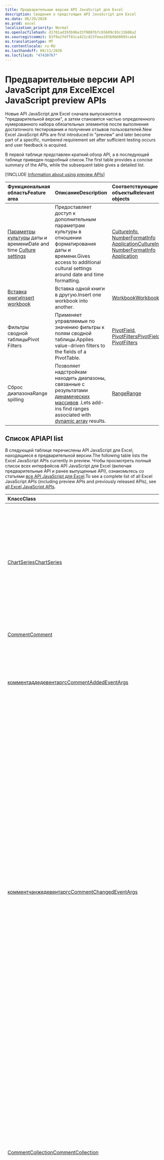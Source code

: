 ```yaml
---
title: Предварительные версии API JavaScript для Excel
description: Сведения о предстоящих API JavaScript для Excel
ms.date: 06/29/2020
ms.prod: excel
localization_priority: Normal
ms.openlocfilehash: d1701ad393b96e33f0007bfcb5609c93c13608a2
ms.sourcegitcommit: 83f9a2fdff81ca421cd23feea103b9b60895cab4
ms.translationtype: MT
ms.contentlocale: ru-RU
ms.lasthandoff: 09/11/2020
ms.locfileid: "47430767"
---
```

# <a name="excel-javascript-preview-apis"></a><span data-ttu-id="90b4c-103">Предварительные версии API JavaScript для Excel</span><span class="sxs-lookup"><span data-stu-id="90b4c-103">Excel JavaScript preview APIs</span></span>

<span data-ttu-id="90b4c-104">Новые API JavaScript для Excel сначала выпускаются в "предварительной версии", а затем становятся частью определенного нумерованного набора обязательных элементов после выполнения достаточного тестирования и получения отзывов пользователей.</span><span class="sxs-lookup"><span data-stu-id="90b4c-104">New Excel JavaScript APIs are first introduced in "preview" and later become part of a specific, numbered requirement set after sufficient testing occurs and user feedback is acquired.</span></span>

<span data-ttu-id="90b4c-105">В первой таблице представлен краткий обзор API, а в последующей таблице приведен подробный список.</span><span class="sxs-lookup"><span data-stu-id="90b4c-105">The first table provides a concise summary of the APIs, while the subsequent table gives a detailed list.</span></span>

[!INCLUDE [Information about using preview APIs](../../includes/using-preview-apis-host.md)]

| <span data-ttu-id="90b4c-106">Функциональная область</span><span class="sxs-lookup"><span data-stu-id="90b4c-106">Feature area</span></span> | <span data-ttu-id="90b4c-107">Описание</span><span class="sxs-lookup"><span data-stu-id="90b4c-107">Description</span></span> | <span data-ttu-id="90b4c-108">Соответствующие объекты</span><span class="sxs-lookup"><span data-stu-id="90b4c-108">Relevant objects</span></span> |
|:--- |:--- |:--- |
| <span data-ttu-id="90b4c-109">[Параметры культуры](../../excel/excel-add-ins-workbooks.md#access-application-culture-settings) даты и времени</span><span class="sxs-lookup"><span data-stu-id="90b4c-109">Date and time [Culture settings](../../excel/excel-add-ins-workbooks.md#access-application-culture-settings)</span></span> | <span data-ttu-id="90b4c-110">Предоставляет доступ к дополнительным параметрам культуры в отношении форматирования даты и времени.</span><span class="sxs-lookup"><span data-stu-id="90b4c-110">Gives access to additional cultural settings around date and time formatting.</span></span> | <span data-ttu-id="90b4c-111">[CultureInfo](/javascript/api/excel/excel.cultureinfo), [NumberFormatInfo](/javascript/api/excel/excel.numberformatinfo) [Application](/javascript/api/excel/excel.application)</span><span class="sxs-lookup"><span data-stu-id="90b4c-111">[CultureInfo](/javascript/api/excel/excel.cultureinfo), [NumberFormatInfo](/javascript/api/excel/excel.numberformatinfo) [Application](/javascript/api/excel/excel.application)</span></span> |
| [<span data-ttu-id="90b4c-112">Вставка книги</span><span class="sxs-lookup"><span data-stu-id="90b4c-112">Insert workbook</span></span>](../../excel/excel-add-ins-workbooks.md#insert-a-copy-of-an-existing-workbook-into-the-current-one-preview) | <span data-ttu-id="90b4c-113">Вставка одной книги в другую.</span><span class="sxs-lookup"><span data-stu-id="90b4c-113">Insert one workbook into another.</span></span>  | [<span data-ttu-id="90b4c-114">Workbook</span><span class="sxs-lookup"><span data-stu-id="90b4c-114">Workbook</span></span>](/javascript/api/excel/excel.worksheetcollection) |
| <span data-ttu-id="90b4c-115">Фильтры сводной таблицы</span><span class="sxs-lookup"><span data-stu-id="90b4c-115">Pivot Filters</span></span> | <span data-ttu-id="90b4c-116">Применяет управляемые по значению фильтры к полям сводной таблицы.</span><span class="sxs-lookup"><span data-stu-id="90b4c-116">Applies value-driven filters to the fields of a PivotTable.</span></span> | <span data-ttu-id="90b4c-117">[PivotField](/javascript/api/excel/excel.pivotfield#applyfilter-filter-), [PivotFilters](/javascript/api/excel/excel.pivotFilters)</span><span class="sxs-lookup"><span data-stu-id="90b4c-117">[PivotField](/javascript/api/excel/excel.pivotfield#applyfilter-filter-), [PivotFilters](/javascript/api/excel/excel.pivotFilters)</span></span> |
|<span data-ttu-id="90b4c-118">Сброс диапазона</span><span class="sxs-lookup"><span data-stu-id="90b4c-118">Range spilling</span></span> | <span data-ttu-id="90b4c-119">Позволяет надстройкам находить диапазоны, связанные с результатами [динамических массивов](https://support.microsoft.com/office/205c6b06-03ba-4151-89a1-87a7eb36e531) .</span><span class="sxs-lookup"><span data-stu-id="90b4c-119">Lets add-ins find ranges associated with [dynamic array](https://support.microsoft.com/office/205c6b06-03ba-4151-89a1-87a7eb36e531) results.</span></span> | [<span data-ttu-id="90b4c-120">Range</span><span class="sxs-lookup"><span data-stu-id="90b4c-120">Range</span></span>](/javascript/api/excel/excel.range) |

## <a name="api-list"></a><span data-ttu-id="90b4c-121">Список API</span><span class="sxs-lookup"><span data-stu-id="90b4c-121">API list</span></span>

<span data-ttu-id="90b4c-122">В следующей таблице перечислены API JavaScript для Excel, находящиеся в предварительной версии.</span><span class="sxs-lookup"><span data-stu-id="90b4c-122">The following table lists the Excel JavaScript APIs currently in preview.</span></span> <span data-ttu-id="90b4c-123">Чтобы просмотреть полный список всех интерфейсов API JavaScript для Excel (включая предварительные API и ранее выпущенные API), ознакомьтесь со статьями [все API JavaScript для Excel](/javascript/api/excel?view=excel-js-preview&preserve-view=true).</span><span class="sxs-lookup"><span data-stu-id="90b4c-123">To see a complete list of all Excel JavaScript APIs (including preview APIs and previously released APIs), see [all Excel JavaScript APIs](/javascript/api/excel?view=excel-js-preview&preserve-view=true).</span></span>

| <span data-ttu-id="90b4c-124">Класс</span><span class="sxs-lookup"><span data-stu-id="90b4c-124">Class</span></span> | <span data-ttu-id="90b4c-125">Поля</span><span class="sxs-lookup"><span data-stu-id="90b4c-125">Fields</span></span> | <span data-ttu-id="90b4c-126">Описание</span><span class="sxs-lookup"><span data-stu-id="90b4c-126">Description</span></span> |
|:---|:---|:---|
|[<span data-ttu-id="90b4c-127">ChartSeries</span><span class="sxs-lookup"><span data-stu-id="90b4c-127">ChartSeries</span></span>](/javascript/api/excel/excel.chartseries)|[<span data-ttu-id="90b4c-128">Жетдименсионвалуес (Dimension: Excel. Чартсериесдименсион)</span><span class="sxs-lookup"><span data-stu-id="90b4c-128">getDimensionValues(dimension: Excel.ChartSeriesDimension)</span></span>](/javascript/api/excel/excel.chartseries#getdimensionvalues-dimension-)|<span data-ttu-id="90b4c-129">Получает значения из одного измерения ряда диаграммы.</span><span class="sxs-lookup"><span data-stu-id="90b4c-129">Gets the values from a single dimension of the chart series.</span></span> <span data-ttu-id="90b4c-130">Это могут быть значения категории или значения данных, в зависимости от указанного измерения и способа сопоставления данных для ряда диаграммы.</span><span class="sxs-lookup"><span data-stu-id="90b4c-130">These could be either category values or data values, depending on the dimension specified and how the data is mapped for the chart series.</span></span>|
|[<span data-ttu-id="90b4c-131">Comment</span><span class="sxs-lookup"><span data-stu-id="90b4c-131">Comment</span></span>](/javascript/api/excel/excel.comment)|[<span data-ttu-id="90b4c-132">contentType</span><span class="sxs-lookup"><span data-stu-id="90b4c-132">contentType</span></span>](/javascript/api/excel/excel.comment#contenttype)|<span data-ttu-id="90b4c-133">Получает тип контента комментария.</span><span class="sxs-lookup"><span data-stu-id="90b4c-133">Gets the content type of the comment.</span></span>|
|[<span data-ttu-id="90b4c-134">комментаддедевентаргс</span><span class="sxs-lookup"><span data-stu-id="90b4c-134">CommentAddedEventArgs</span></span>](/javascript/api/excel/excel.commentaddedeventargs)|[<span data-ttu-id="90b4c-135">комментдетаилс</span><span class="sxs-lookup"><span data-stu-id="90b4c-135">commentDetails</span></span>](/javascript/api/excel/excel.commentaddedeventargs#commentdetails)|<span data-ttu-id="90b4c-136">Получает `CommentDetail` массив, СОДЕРЖАЩИЙ идентификатор комментария и идентификаторы связанных с ним ответов.</span><span class="sxs-lookup"><span data-stu-id="90b4c-136">Gets the `CommentDetail` array that contains the comment ID and IDs of its related replies.</span></span>|
||[<span data-ttu-id="90b4c-137">source</span><span class="sxs-lookup"><span data-stu-id="90b4c-137">source</span></span>](/javascript/api/excel/excel.commentaddedeventargs#source)|<span data-ttu-id="90b4c-138">Указывает источник события.</span><span class="sxs-lookup"><span data-stu-id="90b4c-138">Specifies the source of the event.</span></span> <span data-ttu-id="90b4c-139">`Excel.EventSource`Для получения дополнительных сведений см.</span><span class="sxs-lookup"><span data-stu-id="90b4c-139">See `Excel.EventSource` for details.</span></span>|
||[<span data-ttu-id="90b4c-140">type</span><span class="sxs-lookup"><span data-stu-id="90b4c-140">type</span></span>](/javascript/api/excel/excel.commentaddedeventargs#type)|<span data-ttu-id="90b4c-141">Получает тип события.</span><span class="sxs-lookup"><span data-stu-id="90b4c-141">Gets the type of the event.</span></span> <span data-ttu-id="90b4c-142">`Excel.EventType`Для получения дополнительных сведений см.</span><span class="sxs-lookup"><span data-stu-id="90b4c-142">See `Excel.EventType` for details.</span></span>|
||[<span data-ttu-id="90b4c-143">worksheetId</span><span class="sxs-lookup"><span data-stu-id="90b4c-143">worksheetId</span></span>](/javascript/api/excel/excel.commentaddedeventargs#worksheetid)|<span data-ttu-id="90b4c-144">Получает идентификатор листа, в котором произошло событие.</span><span class="sxs-lookup"><span data-stu-id="90b4c-144">Gets the ID of the worksheet in which the event happened.</span></span>|
|[<span data-ttu-id="90b4c-145">комментчанжедевентаргс</span><span class="sxs-lookup"><span data-stu-id="90b4c-145">CommentChangedEventArgs</span></span>](/javascript/api/excel/excel.commentchangedeventargs)|[<span data-ttu-id="90b4c-146">changeType</span><span class="sxs-lookup"><span data-stu-id="90b4c-146">changeType</span></span>](/javascript/api/excel/excel.commentchangedeventargs#changetype)|<span data-ttu-id="90b4c-147">Получает тип изменения, представляющий способ запуска события Changed.</span><span class="sxs-lookup"><span data-stu-id="90b4c-147">Gets the change type that represents how the changed event is triggered.</span></span>|
||[<span data-ttu-id="90b4c-148">комментдетаилс</span><span class="sxs-lookup"><span data-stu-id="90b4c-148">commentDetails</span></span>](/javascript/api/excel/excel.commentchangedeventargs#commentdetails)|<span data-ttu-id="90b4c-149">Получает `CommentDetail` массив, СОДЕРЖАЩИЙ идентификатор комментария и идентификаторы связанных с ним ответов.</span><span class="sxs-lookup"><span data-stu-id="90b4c-149">Gets the `CommentDetail` array which contains the comment ID and IDs of its related replies.</span></span>|
||[<span data-ttu-id="90b4c-150">source</span><span class="sxs-lookup"><span data-stu-id="90b4c-150">source</span></span>](/javascript/api/excel/excel.commentchangedeventargs#source)|<span data-ttu-id="90b4c-151">Указывает источник события.</span><span class="sxs-lookup"><span data-stu-id="90b4c-151">Specifies the source of the event.</span></span> <span data-ttu-id="90b4c-152">`Excel.EventSource`Для получения дополнительных сведений см.</span><span class="sxs-lookup"><span data-stu-id="90b4c-152">See `Excel.EventSource` for details.</span></span>|
||[<span data-ttu-id="90b4c-153">type</span><span class="sxs-lookup"><span data-stu-id="90b4c-153">type</span></span>](/javascript/api/excel/excel.commentchangedeventargs#type)|<span data-ttu-id="90b4c-154">Получает тип события.</span><span class="sxs-lookup"><span data-stu-id="90b4c-154">Gets the type of the event.</span></span> <span data-ttu-id="90b4c-155">`Excel.EventType`Для получения дополнительных сведений см.</span><span class="sxs-lookup"><span data-stu-id="90b4c-155">See `Excel.EventType` for details.</span></span>|
||[<span data-ttu-id="90b4c-156">worksheetId</span><span class="sxs-lookup"><span data-stu-id="90b4c-156">worksheetId</span></span>](/javascript/api/excel/excel.commentchangedeventargs#worksheetid)|<span data-ttu-id="90b4c-157">Получает идентификатор листа, в котором произошло событие.</span><span class="sxs-lookup"><span data-stu-id="90b4c-157">Gets the ID of the worksheet in which the event happened.</span></span>|
|[<span data-ttu-id="90b4c-158">CommentCollection</span><span class="sxs-lookup"><span data-stu-id="90b4c-158">CommentCollection</span></span>](/javascript/api/excel/excel.commentcollection)|[<span data-ttu-id="90b4c-159">onAdded</span><span class="sxs-lookup"><span data-stu-id="90b4c-159">onAdded</span></span>](/javascript/api/excel/excel.commentcollection#onadded)|<span data-ttu-id="90b4c-160">Возникает при добавлении комментариев.</span><span class="sxs-lookup"><span data-stu-id="90b4c-160">Occurs when the comments are added.</span></span>|
||[<span data-ttu-id="90b4c-161">onChanged</span><span class="sxs-lookup"><span data-stu-id="90b4c-161">onChanged</span></span>](/javascript/api/excel/excel.commentcollection#onchanged)|<span data-ttu-id="90b4c-162">Происходит при изменении комментариев или ответов в коллекции комментариев, в том числе при удалении ответов.</span><span class="sxs-lookup"><span data-stu-id="90b4c-162">Occurs when comments or replies in a comment collection are changed, including when replies are deleted.</span></span>|
||[<span data-ttu-id="90b4c-163">onDeleted</span><span class="sxs-lookup"><span data-stu-id="90b4c-163">onDeleted</span></span>](/javascript/api/excel/excel.commentcollection#ondeleted)|<span data-ttu-id="90b4c-164">Возникает при удалении комментариев в коллекции комментариев.</span><span class="sxs-lookup"><span data-stu-id="90b4c-164">Occurs when comments are deleted in the comment collection.</span></span>|
|[<span data-ttu-id="90b4c-165">комментделетедевентаргс</span><span class="sxs-lookup"><span data-stu-id="90b4c-165">CommentDeletedEventArgs</span></span>](/javascript/api/excel/excel.commentdeletedeventargs)|[<span data-ttu-id="90b4c-166">комментдетаилс</span><span class="sxs-lookup"><span data-stu-id="90b4c-166">commentDetails</span></span>](/javascript/api/excel/excel.commentdeletedeventargs#commentdetails)|<span data-ttu-id="90b4c-167">Получает `CommentDetail` массив, СОДЕРЖАЩИЙ идентификатор комментария и идентификаторы связанных с ним ответов.</span><span class="sxs-lookup"><span data-stu-id="90b4c-167">Gets the `CommentDetail` array that contains the comment ID and IDs of its related replies.</span></span>|
||[<span data-ttu-id="90b4c-168">source</span><span class="sxs-lookup"><span data-stu-id="90b4c-168">source</span></span>](/javascript/api/excel/excel.commentdeletedeventargs#source)|<span data-ttu-id="90b4c-169">Указывает источник события.</span><span class="sxs-lookup"><span data-stu-id="90b4c-169">Specifies the source of the event.</span></span> <span data-ttu-id="90b4c-170">`Excel.EventSource`Для получения дополнительных сведений см.</span><span class="sxs-lookup"><span data-stu-id="90b4c-170">See `Excel.EventSource` for details.</span></span>|
||[<span data-ttu-id="90b4c-171">type</span><span class="sxs-lookup"><span data-stu-id="90b4c-171">type</span></span>](/javascript/api/excel/excel.commentdeletedeventargs#type)|<span data-ttu-id="90b4c-172">Получает тип события.</span><span class="sxs-lookup"><span data-stu-id="90b4c-172">Gets the type of the event.</span></span> <span data-ttu-id="90b4c-173">`Excel.EventType`Для получения дополнительных сведений см.</span><span class="sxs-lookup"><span data-stu-id="90b4c-173">See `Excel.EventType` for details.</span></span>|
||[<span data-ttu-id="90b4c-174">worksheetId</span><span class="sxs-lookup"><span data-stu-id="90b4c-174">worksheetId</span></span>](/javascript/api/excel/excel.commentdeletedeventargs#worksheetid)|<span data-ttu-id="90b4c-175">Получает идентификатор листа, в котором произошло событие.</span><span class="sxs-lookup"><span data-stu-id="90b4c-175">Gets the ID of the worksheet in which the event happened.</span></span>|
|[<span data-ttu-id="90b4c-176">комментдетаил</span><span class="sxs-lookup"><span data-stu-id="90b4c-176">CommentDetail</span></span>](/javascript/api/excel/excel.commentdetail)|[<span data-ttu-id="90b4c-177">комментид</span><span class="sxs-lookup"><span data-stu-id="90b4c-177">commentId</span></span>](/javascript/api/excel/excel.commentdetail#commentid)|<span data-ttu-id="90b4c-178">Представляет идентификатор комментария.</span><span class="sxs-lookup"><span data-stu-id="90b4c-178">Represents the ID of comment.</span></span>|
||[<span data-ttu-id="90b4c-179">реплидс</span><span class="sxs-lookup"><span data-stu-id="90b4c-179">replyIds</span></span>](/javascript/api/excel/excel.commentdetail#replyids)|<span data-ttu-id="90b4c-180">Представляет идентификаторы связанных ответов, относящихся к комментарию.</span><span class="sxs-lookup"><span data-stu-id="90b4c-180">Represents the IDs of the related replies belong to comment.</span></span>|
|[<span data-ttu-id="90b4c-181">CommentReply</span><span class="sxs-lookup"><span data-stu-id="90b4c-181">CommentReply</span></span>](/javascript/api/excel/excel.commentreply)|[<span data-ttu-id="90b4c-182">contentType</span><span class="sxs-lookup"><span data-stu-id="90b4c-182">contentType</span></span>](/javascript/api/excel/excel.commentreply#contenttype)|<span data-ttu-id="90b4c-183">Тип контента для ответа.</span><span class="sxs-lookup"><span data-stu-id="90b4c-183">The content type of the reply.</span></span>|
|[<span data-ttu-id="90b4c-184">CultureInfo</span><span class="sxs-lookup"><span data-stu-id="90b4c-184">CultureInfo</span></span>](/javascript/api/excel/excel.cultureinfo)|[<span data-ttu-id="90b4c-185">датетимеформат</span><span class="sxs-lookup"><span data-stu-id="90b4c-185">datetimeFormat</span></span>](/javascript/api/excel/excel.cultureinfo#datetimeformat)|<span data-ttu-id="90b4c-186">Определяет формат отображения даты и времени, соответствующий культуре.</span><span class="sxs-lookup"><span data-stu-id="90b4c-186">Defines the culturally appropriate format of displaying date and time.</span></span> <span data-ttu-id="90b4c-187">Это основано на текущих параметрах языковых параметров системы.</span><span class="sxs-lookup"><span data-stu-id="90b4c-187">This is based on current system culture settings.</span></span>|
|[<span data-ttu-id="90b4c-188">датетимеформатинфо</span><span class="sxs-lookup"><span data-stu-id="90b4c-188">DatetimeFormatInfo</span></span>](/javascript/api/excel/excel.datetimeformatinfo)|[<span data-ttu-id="90b4c-189">датесепаратор</span><span class="sxs-lookup"><span data-stu-id="90b4c-189">dateSeparator</span></span>](/javascript/api/excel/excel.datetimeformatinfo#dateseparator)|<span data-ttu-id="90b4c-190">Получает строку, используемую в качестве разделителя даты.</span><span class="sxs-lookup"><span data-stu-id="90b4c-190">Gets the string used as the date separator.</span></span> <span data-ttu-id="90b4c-191">Это основано на текущих параметрах системы.</span><span class="sxs-lookup"><span data-stu-id="90b4c-191">This is based on current system settings.</span></span>|
||[<span data-ttu-id="90b4c-192">лонгдатепаттерн</span><span class="sxs-lookup"><span data-stu-id="90b4c-192">longDatePattern</span></span>](/javascript/api/excel/excel.datetimeformatinfo#longdatepattern)|<span data-ttu-id="90b4c-193">Получает строку формата для длинного значения даты.</span><span class="sxs-lookup"><span data-stu-id="90b4c-193">Gets the format string for a long date value.</span></span> <span data-ttu-id="90b4c-194">Это основано на текущих параметрах системы.</span><span class="sxs-lookup"><span data-stu-id="90b4c-194">This is based on current system settings.</span></span>|
||[<span data-ttu-id="90b4c-195">лонгтимепаттерн</span><span class="sxs-lookup"><span data-stu-id="90b4c-195">longTimePattern</span></span>](/javascript/api/excel/excel.datetimeformatinfo#longtimepattern)|<span data-ttu-id="90b4c-196">Получает строку формата для длинного значения времени.</span><span class="sxs-lookup"><span data-stu-id="90b4c-196">Gets the format string for a long time value.</span></span> <span data-ttu-id="90b4c-197">Это основано на текущих параметрах системы.</span><span class="sxs-lookup"><span data-stu-id="90b4c-197">This is based on current system settings.</span></span>|
||[<span data-ttu-id="90b4c-198">шортдатепаттерн</span><span class="sxs-lookup"><span data-stu-id="90b4c-198">shortDatePattern</span></span>](/javascript/api/excel/excel.datetimeformatinfo#shortdatepattern)|<span data-ttu-id="90b4c-199">Получает строку формата для краткого значения даты.</span><span class="sxs-lookup"><span data-stu-id="90b4c-199">Gets the format string for a short date value.</span></span> <span data-ttu-id="90b4c-200">Это основано на текущих параметрах системы.</span><span class="sxs-lookup"><span data-stu-id="90b4c-200">This is based on current system settings.</span></span>|
||[<span data-ttu-id="90b4c-201">тимесепаратор</span><span class="sxs-lookup"><span data-stu-id="90b4c-201">timeSeparator</span></span>](/javascript/api/excel/excel.datetimeformatinfo#timeseparator)|<span data-ttu-id="90b4c-202">Получает строку, используемую в качестве разделителя времени.</span><span class="sxs-lookup"><span data-stu-id="90b4c-202">Gets the string used as the time separator.</span></span> <span data-ttu-id="90b4c-203">Это основано на текущих параметрах системы.</span><span class="sxs-lookup"><span data-stu-id="90b4c-203">This is based on current system settings.</span></span>|
|[<span data-ttu-id="90b4c-204">намедшитвиев</span><span class="sxs-lookup"><span data-stu-id="90b4c-204">NamedSheetView</span></span>](/javascript/api/excel/excel.namedsheetview)|[<span data-ttu-id="90b4c-205">activate()</span><span class="sxs-lookup"><span data-stu-id="90b4c-205">activate()</span></span>](/javascript/api/excel/excel.namedsheetview#activate--)|<span data-ttu-id="90b4c-206">Активирует это представление листа.</span><span class="sxs-lookup"><span data-stu-id="90b4c-206">Activates this sheet view.</span></span> <span data-ttu-id="90b4c-207">Это эквивалентно использованию команды "переключиться" в пользовательском интерфейсе Excel.</span><span class="sxs-lookup"><span data-stu-id="90b4c-207">This is equivalent to using "Switch To" in the Excel UI.</span></span>|
||[<span data-ttu-id="90b4c-208">delete()</span><span class="sxs-lookup"><span data-stu-id="90b4c-208">delete()</span></span>](/javascript/api/excel/excel.namedsheetview#delete--)|<span data-ttu-id="90b4c-209">Удаляет представление листа из листа.</span><span class="sxs-lookup"><span data-stu-id="90b4c-209">Removes the sheet view from the worksheet.</span></span>|
||[<span data-ttu-id="90b4c-210">дублировать (имя?: строка)</span><span class="sxs-lookup"><span data-stu-id="90b4c-210">duplicate(name?: string)</span></span>](/javascript/api/excel/excel.namedsheetview#duplicate-name-)|<span data-ttu-id="90b4c-211">Создает копию этого представления листа.</span><span class="sxs-lookup"><span data-stu-id="90b4c-211">Creates a copy of this sheet view.</span></span>|
||[<span data-ttu-id="90b4c-212">name</span><span class="sxs-lookup"><span data-stu-id="90b4c-212">name</span></span>](/javascript/api/excel/excel.namedsheetview#name)|<span data-ttu-id="90b4c-213">Получает или задает имя представления листа.</span><span class="sxs-lookup"><span data-stu-id="90b4c-213">Gets or sets the name of the sheet view.</span></span>|
|[<span data-ttu-id="90b4c-214">намедшитвиевколлектион</span><span class="sxs-lookup"><span data-stu-id="90b4c-214">NamedSheetViewCollection</span></span>](/javascript/api/excel/excel.namedsheetviewcollection)|[<span data-ttu-id="90b4c-215">add(name: string)</span><span class="sxs-lookup"><span data-stu-id="90b4c-215">add(name: string)</span></span>](/javascript/api/excel/excel.namedsheetviewcollection#add-name-)|<span data-ttu-id="90b4c-216">Создает новое представление листа с заданным именем.</span><span class="sxs-lookup"><span data-stu-id="90b4c-216">Creates a new sheet view with the given name.</span></span>|
||[<span data-ttu-id="90b4c-217">Ентертемпорари ()</span><span class="sxs-lookup"><span data-stu-id="90b4c-217">enterTemporary()</span></span>](/javascript/api/excel/excel.namedsheetviewcollection#entertemporary--)|<span data-ttu-id="90b4c-218">Создает и активирует новое временное представление листа.</span><span class="sxs-lookup"><span data-stu-id="90b4c-218">Creates and activates a new temporary sheet view.</span></span>|
||[<span data-ttu-id="90b4c-219">Exit ()</span><span class="sxs-lookup"><span data-stu-id="90b4c-219">exit()</span></span>](/javascript/api/excel/excel.namedsheetviewcollection#exit--)|<span data-ttu-id="90b4c-220">Выполняет выход из текущего активного представления листа.</span><span class="sxs-lookup"><span data-stu-id="90b4c-220">Exits the currently active sheet view.</span></span>|
||[<span data-ttu-id="90b4c-221">onactive ()</span><span class="sxs-lookup"><span data-stu-id="90b4c-221">getActive()</span></span>](/javascript/api/excel/excel.namedsheetviewcollection#getactive--)|<span data-ttu-id="90b4c-222">Получает текущее активное представление листа.</span><span class="sxs-lookup"><span data-stu-id="90b4c-222">Gets the worksheet's currently active sheet view.</span></span>|
||[<span data-ttu-id="90b4c-223">getCount()</span><span class="sxs-lookup"><span data-stu-id="90b4c-223">getCount()</span></span>](/javascript/api/excel/excel.namedsheetviewcollection#getcount--)|<span data-ttu-id="90b4c-224">Получает количество просмотров листа на этом листе.</span><span class="sxs-lookup"><span data-stu-id="90b4c-224">Gets the number of sheet views in this worksheet.</span></span>|
||[<span data-ttu-id="90b4c-225">getItem(key: string)</span><span class="sxs-lookup"><span data-stu-id="90b4c-225">getItem(key: string)</span></span>](/javascript/api/excel/excel.namedsheetviewcollection#getitem-key-)|<span data-ttu-id="90b4c-226">Возвращает представление листа с использованием его имени.</span><span class="sxs-lookup"><span data-stu-id="90b4c-226">Gets a sheet view using its name.</span></span>|
||[<span data-ttu-id="90b4c-227">getItemAt(index: number)</span><span class="sxs-lookup"><span data-stu-id="90b4c-227">getItemAt(index: number)</span></span>](/javascript/api/excel/excel.namedsheetviewcollection#getitemat-index-)|<span data-ttu-id="90b4c-228">Получает представление листа по его индексу в коллекции.</span><span class="sxs-lookup"><span data-stu-id="90b4c-228">Gets a sheet view by its index in the collection.</span></span>|
||[<span data-ttu-id="90b4c-229">items</span><span class="sxs-lookup"><span data-stu-id="90b4c-229">items</span></span>](/javascript/api/excel/excel.namedsheetviewcollection#items)|<span data-ttu-id="90b4c-230">Получает загруженные дочерние элементы в этой коллекции.</span><span class="sxs-lookup"><span data-stu-id="90b4c-230">Gets the loaded child items in this collection.</span></span>|
|[<span data-ttu-id="90b4c-231">пивотдатефилтер</span><span class="sxs-lookup"><span data-stu-id="90b4c-231">PivotDateFilter</span></span>](/javascript/api/excel/excel.pivotdatefilter)|[<span data-ttu-id="90b4c-232">блок</span><span class="sxs-lookup"><span data-stu-id="90b4c-232">comparator</span></span>](/javascript/api/excel/excel.pivotdatefilter#comparator)|<span data-ttu-id="90b4c-233">Оператор сравнения — это статическое значение, с которым сравниваются другие значения.</span><span class="sxs-lookup"><span data-stu-id="90b4c-233">The comparator is the static value to which other values are compared.</span></span> <span data-ttu-id="90b4c-234">Тип сравнения определяется условием.</span><span class="sxs-lookup"><span data-stu-id="90b4c-234">The type of comparison is defined by the condition.</span></span>|
||[<span data-ttu-id="90b4c-235">установлен</span><span class="sxs-lookup"><span data-stu-id="90b4c-235">condition</span></span>](/javascript/api/excel/excel.pivotdatefilter#condition)|<span data-ttu-id="90b4c-236">Задает условие фильтра, которое определяет необходимые критерии фильтрации.</span><span class="sxs-lookup"><span data-stu-id="90b4c-236">Specifies the condition for the filter, which defines the necessary filtering criteria.</span></span>|
||[<span data-ttu-id="90b4c-237">применим</span><span class="sxs-lookup"><span data-stu-id="90b4c-237">exclusive</span></span>](/javascript/api/excel/excel.pivotdatefilter#exclusive)|<span data-ttu-id="90b4c-238">Если задано значение true, фильтр *исключает* элементы, соответствующие условиям.</span><span class="sxs-lookup"><span data-stu-id="90b4c-238">If true, filter *excludes* items that meet criteria.</span></span> <span data-ttu-id="90b4c-239">По умолчанию используется значение false (Filter для включения элементов, соответствующих условиям).</span><span class="sxs-lookup"><span data-stu-id="90b4c-239">The default is false (filter to include items that meet criteria).</span></span>|
||[<span data-ttu-id="90b4c-240">ловербаунд</span><span class="sxs-lookup"><span data-stu-id="90b4c-240">lowerBound</span></span>](/javascript/api/excel/excel.pivotdatefilter#lowerbound)|<span data-ttu-id="90b4c-241">Нижняя граница диапазона `Between` условия фильтра.</span><span class="sxs-lookup"><span data-stu-id="90b4c-241">The lower-bound of the range for the `Between` filter condition.</span></span>|
||[<span data-ttu-id="90b4c-242">уппербаунд</span><span class="sxs-lookup"><span data-stu-id="90b4c-242">upperBound</span></span>](/javascript/api/excel/excel.pivotdatefilter#upperbound)|<span data-ttu-id="90b4c-243">Верхняя граница диапазона `Between` условия фильтра.</span><span class="sxs-lookup"><span data-stu-id="90b4c-243">The upper-bound of the range for the `Between` filter condition.</span></span>|
||[<span data-ttu-id="90b4c-244">вхоледайс</span><span class="sxs-lookup"><span data-stu-id="90b4c-244">wholeDays</span></span>](/javascript/api/excel/excel.pivotdatefilter#wholedays)|<span data-ttu-id="90b4c-245">`Equals`Условия для, `Before` , `After` , и `Between` условия фильтра указывает, следует ли производить сравнение в течение целых дней.</span><span class="sxs-lookup"><span data-stu-id="90b4c-245">For `Equals`, `Before`, `After`, and `Between` filter conditions, indicates if comparisons should be made as whole days.</span></span>|
|[<span data-ttu-id="90b4c-246">PivotField</span><span class="sxs-lookup"><span data-stu-id="90b4c-246">PivotField</span></span>](/javascript/api/excel/excel.pivotfield)|[<span data-ttu-id="90b4c-247">applyFilter (Filter: Excel. PivotFilters)</span><span class="sxs-lookup"><span data-stu-id="90b4c-247">applyFilter(filter: Excel.PivotFilters)</span></span>](/javascript/api/excel/excel.pivotfield#applyfilter-filter-)|<span data-ttu-id="90b4c-248">Задает одно или несколько текущих PivotFilters поля и применяет их к полю.</span><span class="sxs-lookup"><span data-stu-id="90b4c-248">Sets one or more of the field's current PivotFilters and applies them to the field.</span></span>|
||[<span data-ttu-id="90b4c-249">Клеараллфилтерс ()</span><span class="sxs-lookup"><span data-stu-id="90b4c-249">clearAllFilters()</span></span>](/javascript/api/excel/excel.pivotfield#clearallfilters--)|<span data-ttu-id="90b4c-250">Удаляет все условия из всех фильтров полей.</span><span class="sxs-lookup"><span data-stu-id="90b4c-250">Clears all criteria from all of the field's filters.</span></span> <span data-ttu-id="90b4c-251">При этом будет удалена любая активная фильтрация для поля.</span><span class="sxs-lookup"><span data-stu-id="90b4c-251">This removes any active filtering on the field.</span></span>|
||[<span data-ttu-id="90b4c-252">clearFilter (filterType: Excel. Пивотфилтертипе)</span><span class="sxs-lookup"><span data-stu-id="90b4c-252">clearFilter(filterType: Excel.PivotFilterType)</span></span>](/javascript/api/excel/excel.pivotfield#clearfilter-filtertype-)|<span data-ttu-id="90b4c-253">Удаляет все существующие критерии из фильтра поля данного типа (если он в настоящее время применяется).</span><span class="sxs-lookup"><span data-stu-id="90b4c-253">Clears all existing criteria from the field's filter of the given type (if one is currently applied).</span></span>|
||[<span data-ttu-id="90b4c-254">Фильтры ()</span><span class="sxs-lookup"><span data-stu-id="90b4c-254">getFilters()</span></span>](/javascript/api/excel/excel.pivotfield#getfilters--)|<span data-ttu-id="90b4c-255">Получает все фильтры, применяемые в данный момент для поля.</span><span class="sxs-lookup"><span data-stu-id="90b4c-255">Gets all filters currently applied on the field.</span></span>|
||[<span data-ttu-id="90b4c-256">Фильтр (filterType?: Excel. Пивотфилтертипе)</span><span class="sxs-lookup"><span data-stu-id="90b4c-256">isFiltered(filterType?: Excel.PivotFilterType)</span></span>](/javascript/api/excel/excel.pivotfield#isfiltered-filtertype-)|<span data-ttu-id="90b4c-257">Проверяет, применены ли фильтры к полю.</span><span class="sxs-lookup"><span data-stu-id="90b4c-257">Checks if there are any applied filters on the field.</span></span>|
|[<span data-ttu-id="90b4c-258">PivotFilters</span><span class="sxs-lookup"><span data-stu-id="90b4c-258">PivotFilters</span></span>](/javascript/api/excel/excel.pivotfilters)|[<span data-ttu-id="90b4c-259">датефилтер</span><span class="sxs-lookup"><span data-stu-id="90b4c-259">dateFilter</span></span>](/javascript/api/excel/excel.pivotfilters#datefilter)|<span data-ttu-id="90b4c-260">Применяемый в данный момент фильтр даты PivotField.</span><span class="sxs-lookup"><span data-stu-id="90b4c-260">The PivotField's currently applied date filter.</span></span> <span data-ttu-id="90b4c-261">Значение null, если значение не применяется.</span><span class="sxs-lookup"><span data-stu-id="90b4c-261">Null if none is applied.</span></span>|
||[<span data-ttu-id="90b4c-262">лабелфилтер</span><span class="sxs-lookup"><span data-stu-id="90b4c-262">labelFilter</span></span>](/javascript/api/excel/excel.pivotfilters#labelfilter)|<span data-ttu-id="90b4c-263">Применяемый в данный момент фильтр меток PivotField.</span><span class="sxs-lookup"><span data-stu-id="90b4c-263">The PivotField's currently applied label filter.</span></span> <span data-ttu-id="90b4c-264">Значение null, если значение не применяется.</span><span class="sxs-lookup"><span data-stu-id="90b4c-264">Null if none is applied.</span></span>|
||[<span data-ttu-id="90b4c-265">мануалфилтер</span><span class="sxs-lookup"><span data-stu-id="90b4c-265">manualFilter</span></span>](/javascript/api/excel/excel.pivotfilters#manualfilter)|<span data-ttu-id="90b4c-266">Применяемый в данный момент фильтр, выполняемый в PivotField.</span><span class="sxs-lookup"><span data-stu-id="90b4c-266">The PivotField's currently applied manual filter.</span></span> <span data-ttu-id="90b4c-267">Значение null, если значение не применяется.</span><span class="sxs-lookup"><span data-stu-id="90b4c-267">Null if none is applied.</span></span>|
||[<span data-ttu-id="90b4c-268">валуефилтер</span><span class="sxs-lookup"><span data-stu-id="90b4c-268">valueFilter</span></span>](/javascript/api/excel/excel.pivotfilters#valuefilter)|<span data-ttu-id="90b4c-269">Примененный в текущий момент фильтр значений PivotField.</span><span class="sxs-lookup"><span data-stu-id="90b4c-269">The PivotField's currently applied value filter.</span></span> <span data-ttu-id="90b4c-270">Значение null, если значение не применяется.</span><span class="sxs-lookup"><span data-stu-id="90b4c-270">Null if none is applied.</span></span>|
|[<span data-ttu-id="90b4c-271">пивотлабелфилтер</span><span class="sxs-lookup"><span data-stu-id="90b4c-271">PivotLabelFilter</span></span>](/javascript/api/excel/excel.pivotlabelfilter)|[<span data-ttu-id="90b4c-272">блок</span><span class="sxs-lookup"><span data-stu-id="90b4c-272">comparator</span></span>](/javascript/api/excel/excel.pivotlabelfilter#comparator)|<span data-ttu-id="90b4c-273">Оператор сравнения — это статическое значение, с которым сравниваются другие значения.</span><span class="sxs-lookup"><span data-stu-id="90b4c-273">The comparator is the static value to which other values are compared.</span></span> <span data-ttu-id="90b4c-274">Тип сравнения определяется условием.</span><span class="sxs-lookup"><span data-stu-id="90b4c-274">The type of comparison is defined by the condition.</span></span>|
||[<span data-ttu-id="90b4c-275">установлен</span><span class="sxs-lookup"><span data-stu-id="90b4c-275">condition</span></span>](/javascript/api/excel/excel.pivotlabelfilter#condition)|<span data-ttu-id="90b4c-276">Задает условие фильтра, которое определяет необходимые критерии фильтрации.</span><span class="sxs-lookup"><span data-stu-id="90b4c-276">Specifies the condition for the filter, which defines the necessary filtering criteria.</span></span>|
||[<span data-ttu-id="90b4c-277">применим</span><span class="sxs-lookup"><span data-stu-id="90b4c-277">exclusive</span></span>](/javascript/api/excel/excel.pivotlabelfilter#exclusive)|<span data-ttu-id="90b4c-278">Если задано значение true, фильтр *исключает* элементы, соответствующие условиям.</span><span class="sxs-lookup"><span data-stu-id="90b4c-278">If true, filter *excludes* items that meet criteria.</span></span> <span data-ttu-id="90b4c-279">По умолчанию используется значение false (Filter для включения элементов, соответствующих условиям).</span><span class="sxs-lookup"><span data-stu-id="90b4c-279">The default is false (filter to include items that meet criteria).</span></span>|
||[<span data-ttu-id="90b4c-280">ловербаунд</span><span class="sxs-lookup"><span data-stu-id="90b4c-280">lowerBound</span></span>](/javascript/api/excel/excel.pivotlabelfilter#lowerbound)|<span data-ttu-id="90b4c-281">Нижняя граница диапазона между условиями фильтра.</span><span class="sxs-lookup"><span data-stu-id="90b4c-281">The lower-bound of the range for the Between filter condition.</span></span>|
||[<span data-ttu-id="90b4c-282">substring</span><span class="sxs-lookup"><span data-stu-id="90b4c-282">substring</span></span>](/javascript/api/excel/excel.pivotlabelfilter#substring)|<span data-ttu-id="90b4c-283">Подстрока, используемая для `BeginsWith` `EndsWith` `Contains` условий фильтра и.</span><span class="sxs-lookup"><span data-stu-id="90b4c-283">The substring used for `BeginsWith`, `EndsWith`, and `Contains` filter conditions.</span></span>|
||[<span data-ttu-id="90b4c-284">уппербаунд</span><span class="sxs-lookup"><span data-stu-id="90b4c-284">upperBound</span></span>](/javascript/api/excel/excel.pivotlabelfilter#upperbound)|<span data-ttu-id="90b4c-285">Верхняя граница диапазона между условиями фильтра.</span><span class="sxs-lookup"><span data-stu-id="90b4c-285">The upper-bound of the range for the Between filter condition.</span></span>|
|[<span data-ttu-id="90b4c-286">PivotLayout</span><span class="sxs-lookup"><span data-stu-id="90b4c-286">PivotLayout</span></span>](/javascript/api/excel/excel.pivotlayout)|[<span data-ttu-id="90b4c-287">getCell(dataHierarchy: DataPivotHierarchy \| string, rowItems: Array<PivotItem \| string>, columnItems: Array<PivotItem \| string>)</span><span class="sxs-lookup"><span data-stu-id="90b4c-287">getCell(dataHierarchy: DataPivotHierarchy \| string, rowItems: Array<PivotItem \| string>, columnItems: Array<PivotItem \| string>)</span></span>](/javascript/api/excel/excel.pivotlayout#getcell-datahierarchy--rowitems--columnitems-)|<span data-ttu-id="90b4c-288">Получает уникальную ячейку в сводной таблице на основе иерархии данных и элементов строк и столбцов соответствующих иерархий.</span><span class="sxs-lookup"><span data-stu-id="90b4c-288">Gets a unique cell in the PivotTable based on a data hierarchy and the row and column items of their respective hierarchies.</span></span> <span data-ttu-id="90b4c-289">Возвращаемая ячейка находится на пересечении указанной строки и столбца, содержащего данные из заданной иерархии.</span><span class="sxs-lookup"><span data-stu-id="90b4c-289">The returned cell is the intersection of the given row and column that contains the data from the given hierarchy.</span></span> <span data-ttu-id="90b4c-290">Этот метод является обратным вызову методов getPivotItems и getDataHierarchy для конкретной ячейки.</span><span class="sxs-lookup"><span data-stu-id="90b4c-290">This method is the inverse of calling getPivotItems and getDataHierarchy on a particular cell.</span></span>|
||[<span data-ttu-id="90b4c-291">пивотстиле</span><span class="sxs-lookup"><span data-stu-id="90b4c-291">pivotStyle</span></span>](/javascript/api/excel/excel.pivotlayout#pivotstyle)|<span data-ttu-id="90b4c-292">Стиль, примененный к сводной таблице.</span><span class="sxs-lookup"><span data-stu-id="90b4c-292">The style applied to the PivotTable.</span></span>|
||[<span data-ttu-id="90b4c-293">Сетстиле (Style: string \| пивоттаблестиле \| буилтинпивоттаблестиле)</span><span class="sxs-lookup"><span data-stu-id="90b4c-293">setStyle(style: string \| PivotTableStyle \| BuiltInPivotTableStyle)</span></span>](/javascript/api/excel/excel.pivotlayout#setstyle-style-)|<span data-ttu-id="90b4c-294">Задает стиль, применяемый к сводной таблице.</span><span class="sxs-lookup"><span data-stu-id="90b4c-294">Sets the style applied to the PivotTable.</span></span>|
|[<span data-ttu-id="90b4c-295">пивотмануалфилтер</span><span class="sxs-lookup"><span data-stu-id="90b4c-295">PivotManualFilter</span></span>](/javascript/api/excel/excel.pivotmanualfilter)|[<span data-ttu-id="90b4c-296">selectedItems</span><span class="sxs-lookup"><span data-stu-id="90b4c-296">selectedItems</span></span>](/javascript/api/excel/excel.pivotmanualfilter#selecteditems)|<span data-ttu-id="90b4c-297">Список выбранных элементов, которые необходимо фильтровать вручную.</span><span class="sxs-lookup"><span data-stu-id="90b4c-297">A list of selected items to manually filter.</span></span> <span data-ttu-id="90b4c-298">В выбранном поле должны быть существующие и допустимые элементы.</span><span class="sxs-lookup"><span data-stu-id="90b4c-298">These must be existing and valid items from the chosen field.</span></span>|
|[<span data-ttu-id="90b4c-299">PivotTable</span><span class="sxs-lookup"><span data-stu-id="90b4c-299">PivotTable</span></span>](/javascript/api/excel/excel.pivottable)|[<span data-ttu-id="90b4c-300">алловмултиплефилтерсперфиелд</span><span class="sxs-lookup"><span data-stu-id="90b4c-300">allowMultipleFiltersPerField</span></span>](/javascript/api/excel/excel.pivottable#allowmultiplefiltersperfield)|<span data-ttu-id="90b4c-301">Указывает, разрешена ли в сводной таблице возможность применения нескольких PivotFilters к заданному PivotField в таблице.</span><span class="sxs-lookup"><span data-stu-id="90b4c-301">Specifies if the PivotTable allows the application of multiple PivotFilters on a given PivotField in the table.</span></span>|
|[<span data-ttu-id="90b4c-302">пивотвалуефилтер</span><span class="sxs-lookup"><span data-stu-id="90b4c-302">PivotValueFilter</span></span>](/javascript/api/excel/excel.pivotvaluefilter)|[<span data-ttu-id="90b4c-303">блок</span><span class="sxs-lookup"><span data-stu-id="90b4c-303">comparator</span></span>](/javascript/api/excel/excel.pivotvaluefilter#comparator)|<span data-ttu-id="90b4c-304">Оператор сравнения — это статическое значение, с которым сравниваются другие значения.</span><span class="sxs-lookup"><span data-stu-id="90b4c-304">The comparator is the static value to which other values are compared.</span></span> <span data-ttu-id="90b4c-305">Тип сравнения определяется условием.</span><span class="sxs-lookup"><span data-stu-id="90b4c-305">The type of comparison is defined by the condition.</span></span>|
||[<span data-ttu-id="90b4c-306">установлен</span><span class="sxs-lookup"><span data-stu-id="90b4c-306">condition</span></span>](/javascript/api/excel/excel.pivotvaluefilter#condition)|<span data-ttu-id="90b4c-307">Задает условие фильтра, которое определяет необходимые критерии фильтрации.</span><span class="sxs-lookup"><span data-stu-id="90b4c-307">Specifies the condition for the filter, which defines the necessary filtering criteria.</span></span>|
||[<span data-ttu-id="90b4c-308">применим</span><span class="sxs-lookup"><span data-stu-id="90b4c-308">exclusive</span></span>](/javascript/api/excel/excel.pivotvaluefilter#exclusive)|<span data-ttu-id="90b4c-309">Если задано значение true, фильтр *исключает* элементы, соответствующие условиям.</span><span class="sxs-lookup"><span data-stu-id="90b4c-309">If true, filter *excludes* items that meet criteria.</span></span> <span data-ttu-id="90b4c-310">По умолчанию используется значение false (Filter для включения элементов, соответствующих условиям).</span><span class="sxs-lookup"><span data-stu-id="90b4c-310">The default is false (filter to include items that meet criteria).</span></span>|
||[<span data-ttu-id="90b4c-311">ловербаунд</span><span class="sxs-lookup"><span data-stu-id="90b4c-311">lowerBound</span></span>](/javascript/api/excel/excel.pivotvaluefilter#lowerbound)|<span data-ttu-id="90b4c-312">Нижняя граница диапазона `Between` условия фильтра.</span><span class="sxs-lookup"><span data-stu-id="90b4c-312">The lower-bound of the range for the `Between` filter condition.</span></span>|
||[<span data-ttu-id="90b4c-313">селектионтипе</span><span class="sxs-lookup"><span data-stu-id="90b4c-313">selectionType</span></span>](/javascript/api/excel/excel.pivotvaluefilter#selectiontype)|<span data-ttu-id="90b4c-314">Указывает, используется ли фильтр для верхних и нижних N элементов, а также для первых и последних N процентов, а также для верхней и нижней N сумм.</span><span class="sxs-lookup"><span data-stu-id="90b4c-314">Specifies if the filter is for the top/bottom N items, top/bottom N percent, or top/bottom N sum.</span></span>|
||[<span data-ttu-id="90b4c-315">threshold</span><span class="sxs-lookup"><span data-stu-id="90b4c-315">threshold</span></span>](/javascript/api/excel/excel.pivotvaluefilter#threshold)|<span data-ttu-id="90b4c-316">Пороговое значение "N" элементов, процентов или SUM, фильтруемое для условия фильтра Top/Bottom.</span><span class="sxs-lookup"><span data-stu-id="90b4c-316">The "N" threshold number of items, percent, or sum to be filtered for a Top/Bottom filter condition.</span></span>|
||[<span data-ttu-id="90b4c-317">уппербаунд</span><span class="sxs-lookup"><span data-stu-id="90b4c-317">upperBound</span></span>](/javascript/api/excel/excel.pivotvaluefilter#upperbound)|<span data-ttu-id="90b4c-318">Верхняя граница диапазона `Between` условия фильтра.</span><span class="sxs-lookup"><span data-stu-id="90b4c-318">The upper-bound of the range for the `Between` filter condition.</span></span>|
||[<span data-ttu-id="90b4c-319">value</span><span class="sxs-lookup"><span data-stu-id="90b4c-319">value</span></span>](/javascript/api/excel/excel.pivotvaluefilter#value)|<span data-ttu-id="90b4c-320">Имя выбранного "значения" в поле, по которому будет осуществляться фильтрация.</span><span class="sxs-lookup"><span data-stu-id="90b4c-320">Name of the chosen "value" in the field by which to filter.</span></span>|
|[<span data-ttu-id="90b4c-321">Range</span><span class="sxs-lookup"><span data-stu-id="90b4c-321">Range</span></span>](/javascript/api/excel/excel.range)|[<span data-ttu-id="90b4c-322">Жетдиректпрецедентс ()</span><span class="sxs-lookup"><span data-stu-id="90b4c-322">getDirectPrecedents()</span></span>](/javascript/api/excel/excel.range#getdirectprecedents--)|<span data-ttu-id="90b4c-323">Возвращает `WorkbookRangeAreas` объект, представляющий диапазон, который содержит все прямые и непосредственные ячейки в ячейке на одном листе или на нескольких листах.</span><span class="sxs-lookup"><span data-stu-id="90b4c-323">Returns a `WorkbookRangeAreas` object that represents the range containing all the direct precedents of a cell in same worksheet or in multiple worksheets.</span></span>|
||[<span data-ttu-id="90b4c-324">Жетмержедареас ()</span><span class="sxs-lookup"><span data-stu-id="90b4c-324">getMergedAreas()</span></span>](/javascript/api/excel/excel.range#getmergedareas--)|<span data-ttu-id="90b4c-325">Возвращает объект RangeAreas, представляющий Объединенные области в этом диапазоне.</span><span class="sxs-lookup"><span data-stu-id="90b4c-325">Returns a RangeAreas object that represents the merged areas in this range.</span></span> <span data-ttu-id="90b4c-326">Обратите внимание, что если число Объединенных областей в этом диапазоне превышает 512, API не будет возвращать результат.</span><span class="sxs-lookup"><span data-stu-id="90b4c-326">Note that if the merged areas count in this range is more than 512, the API will fail to return the result.</span></span>|
||[<span data-ttu-id="90b4c-327">Влияющие ()</span><span class="sxs-lookup"><span data-stu-id="90b4c-327">getPrecedents()</span></span>](/javascript/api/excel/excel.range#getprecedents--)|<span data-ttu-id="90b4c-328">Возвращает `WorkbookRangeAreas` объект, представляющий диапазон, содержащий все влияющие ячейки на одном листе или на нескольких листах.</span><span class="sxs-lookup"><span data-stu-id="90b4c-328">Returns a `WorkbookRangeAreas` object that represents the range containing all the precedents of a cell in same worksheet or in multiple worksheets.</span></span>|
||[<span data-ttu-id="90b4c-329">getSpillParent()</span><span class="sxs-lookup"><span data-stu-id="90b4c-329">getSpillParent()</span></span>](/javascript/api/excel/excel.range#getspillparent--)|<span data-ttu-id="90b4c-330">Получает объект диапазона, содержащий базовую ячейку для переносимой ячейки.</span><span class="sxs-lookup"><span data-stu-id="90b4c-330">Gets the range object containing the anchor cell for a cell getting spilled into.</span></span> <span data-ttu-id="90b4c-331">Возвращает ошибку, если применяется к диапазону с несколькими ячейками.</span><span class="sxs-lookup"><span data-stu-id="90b4c-331">Fails if applied to a range with more than one cell.</span></span>|
||[<span data-ttu-id="90b4c-332">getSpillParentOrNullObject()</span><span class="sxs-lookup"><span data-stu-id="90b4c-332">getSpillParentOrNullObject()</span></span>](/javascript/api/excel/excel.range#getspillparentornullobject--)|<span data-ttu-id="90b4c-333">Получает объект диапазона, содержащий базовую ячейку для переносимой ячейки.</span><span class="sxs-lookup"><span data-stu-id="90b4c-333">Gets the range object containing the anchor cell for a cell getting spilled into.</span></span>|
||[<span data-ttu-id="90b4c-334">getSpillingToRange()</span><span class="sxs-lookup"><span data-stu-id="90b4c-334">getSpillingToRange()</span></span>](/javascript/api/excel/excel.range#getspillingtorange--)|<span data-ttu-id="90b4c-335">Получает объект range, содержащий диапазон переноса при вызове для базовой ячейки.</span><span class="sxs-lookup"><span data-stu-id="90b4c-335">Gets the range object containing the spill range when called on an anchor cell.</span></span> <span data-ttu-id="90b4c-336">Возвращает ошибку, если применяется к диапазону с несколькими ячейками.</span><span class="sxs-lookup"><span data-stu-id="90b4c-336">Fails if applied to a range with more than one cell.</span></span>|
||[<span data-ttu-id="90b4c-337">getSpillingToRangeOrNullObject()</span><span class="sxs-lookup"><span data-stu-id="90b4c-337">getSpillingToRangeOrNullObject()</span></span>](/javascript/api/excel/excel.range#getspillingtorangeornullobject--)|<span data-ttu-id="90b4c-338">Получает объект range, содержащий диапазон переноса при вызове для базовой ячейки.</span><span class="sxs-lookup"><span data-stu-id="90b4c-338">Gets the range object containing the spill range when called on an anchor cell.</span></span>|
||[<span data-ttu-id="90b4c-339">hasSpill</span><span class="sxs-lookup"><span data-stu-id="90b4c-339">hasSpill</span></span>](/javascript/api/excel/excel.range#hasspill)|<span data-ttu-id="90b4c-340">Указывает, есть ли во всех ячейках граница переноса.</span><span class="sxs-lookup"><span data-stu-id="90b4c-340">Represents if all cells have a spill border.</span></span>|
||[<span data-ttu-id="90b4c-341">нумберформаткатегориес</span><span class="sxs-lookup"><span data-stu-id="90b4c-341">numberFormatCategories</span></span>](/javascript/api/excel/excel.range#numberformatcategories)|<span data-ttu-id="90b4c-342">Представляет категорию числового формата для каждой ячейки.</span><span class="sxs-lookup"><span data-stu-id="90b4c-342">Represents the category of number format of each cell.</span></span>|
||[<span data-ttu-id="90b4c-343">саведасаррай</span><span class="sxs-lookup"><span data-stu-id="90b4c-343">savedAsArray</span></span>](/javascript/api/excel/excel.range#savedasarray)|<span data-ttu-id="90b4c-344">Указывает, следует ли сохранять все ячейки в виде формулы массива.</span><span class="sxs-lookup"><span data-stu-id="90b4c-344">Represents if ALL the cells would be saved as an array formula.</span></span>|
|[<span data-ttu-id="90b4c-345">ранжеареасколлектион</span><span class="sxs-lookup"><span data-stu-id="90b4c-345">RangeAreasCollection</span></span>](/javascript/api/excel/excel.rangeareascollection)|[<span data-ttu-id="90b4c-346">getCount()</span><span class="sxs-lookup"><span data-stu-id="90b4c-346">getCount()</span></span>](/javascript/api/excel/excel.rangeareascollection#getcount--)|<span data-ttu-id="90b4c-347">Получает число объектов RangeAreas в коллекции.</span><span class="sxs-lookup"><span data-stu-id="90b4c-347">Gets the number of RangeAreas objects in this collection.</span></span>|
||[<span data-ttu-id="90b4c-348">getItemAt(index: number)</span><span class="sxs-lookup"><span data-stu-id="90b4c-348">getItemAt(index: number)</span></span>](/javascript/api/excel/excel.rangeareascollection#getitemat-index-)|<span data-ttu-id="90b4c-349">Возвращает объект RangeAreas на основе позиции в коллекции.</span><span class="sxs-lookup"><span data-stu-id="90b4c-349">Returns the RangeAreas object based on position in the collection.</span></span>|
||[<span data-ttu-id="90b4c-350">items</span><span class="sxs-lookup"><span data-stu-id="90b4c-350">items</span></span>](/javascript/api/excel/excel.rangeareascollection#items)|<span data-ttu-id="90b4c-351">Получает загруженные дочерние элементы в этой коллекции.</span><span class="sxs-lookup"><span data-stu-id="90b4c-351">Gets the loaded child items in this collection.</span></span>|
|[<span data-ttu-id="90b4c-352">ShapeCollection</span><span class="sxs-lookup"><span data-stu-id="90b4c-352">ShapeCollection</span></span>](/javascript/api/excel/excel.shapecollection)|[<span data-ttu-id="90b4c-353">addSvg(xml: string)</span><span class="sxs-lookup"><span data-stu-id="90b4c-353">addSvg(xml: string)</span></span>](/javascript/api/excel/excel.shapecollection#addsvg-xml-)|<span data-ttu-id="90b4c-354">Создает изображение SVG (масштабируемая векторная графика) из строки XML и добавляет его на лист.</span><span class="sxs-lookup"><span data-stu-id="90b4c-354">Creates a scalable vector graphic (SVG) from an XML string and adds it to the worksheet.</span></span> <span data-ttu-id="90b4c-355">Возвращает объект Shape, представляющий новое изображение.</span><span class="sxs-lookup"><span data-stu-id="90b4c-355">Returns a Shape object that represents the new image.</span></span>|
|[<span data-ttu-id="90b4c-356">Slicer</span><span class="sxs-lookup"><span data-stu-id="90b4c-356">Slicer</span></span>](/javascript/api/excel/excel.slicer)|[<span data-ttu-id="90b4c-357">nameInFormula</span><span class="sxs-lookup"><span data-stu-id="90b4c-357">nameInFormula</span></span>](/javascript/api/excel/excel.slicer#nameinformula)|<span data-ttu-id="90b4c-358">Представляет имя среза, используемое в формуле.</span><span class="sxs-lookup"><span data-stu-id="90b4c-358">Represents the slicer name used in the formula.</span></span>|
||[<span data-ttu-id="90b4c-359">слицерстиле</span><span class="sxs-lookup"><span data-stu-id="90b4c-359">slicerStyle</span></span>](/javascript/api/excel/excel.slicer#slicerstyle)|<span data-ttu-id="90b4c-360">Стиль, примененный к срезу.</span><span class="sxs-lookup"><span data-stu-id="90b4c-360">The style applied to the Slicer.</span></span>|
||[<span data-ttu-id="90b4c-361">Сетстиле (Style: string \| пивоттаблестиле \| буилтинслицерстиле)</span><span class="sxs-lookup"><span data-stu-id="90b4c-361">setStyle(style: string \| PivotTableStyle \| BuiltInSlicerStyle)</span></span>](/javascript/api/excel/excel.slicer#setstyle-style-)|<span data-ttu-id="90b4c-362">Задает стиль, применяемый к срезу.</span><span class="sxs-lookup"><span data-stu-id="90b4c-362">Sets the style applied to the slicer.</span></span>|
|[<span data-ttu-id="90b4c-363">Table</span><span class="sxs-lookup"><span data-stu-id="90b4c-363">Table</span></span>](/javascript/api/excel/excel.table)|[<span data-ttu-id="90b4c-364">clearStyle()</span><span class="sxs-lookup"><span data-stu-id="90b4c-364">clearStyle()</span></span>](/javascript/api/excel/excel.table#clearstyle--)|<span data-ttu-id="90b4c-365">Изменяет таблицу для использования стиля таблицы по умолчанию.</span><span class="sxs-lookup"><span data-stu-id="90b4c-365">Changes the table to use the default table style.</span></span>|
||[<span data-ttu-id="90b4c-366">onFiltered</span><span class="sxs-lookup"><span data-stu-id="90b4c-366">onFiltered</span></span>](/javascript/api/excel/excel.table#onfiltered)|<span data-ttu-id="90b4c-367">Возникает, если применен фильтр к указанной таблице.</span><span class="sxs-lookup"><span data-stu-id="90b4c-367">Occurs when filter is applied on a specific table.</span></span>|
||[<span data-ttu-id="90b4c-368">tableStyle</span><span class="sxs-lookup"><span data-stu-id="90b4c-368">tableStyle</span></span>](/javascript/api/excel/excel.table#tablestyle)|<span data-ttu-id="90b4c-369">Стиль, примененный к таблице.</span><span class="sxs-lookup"><span data-stu-id="90b4c-369">The style applied to the Table.</span></span>|
||[<span data-ttu-id="90b4c-370">Сетстиле (Style: string \| пивоттаблестиле \| буилтинтаблестиле)</span><span class="sxs-lookup"><span data-stu-id="90b4c-370">setStyle(style: string \| PivotTableStyle \| BuiltInTableStyle)</span></span>](/javascript/api/excel/excel.table#setstyle-style-)|<span data-ttu-id="90b4c-371">Задает стиль, применяемый к срезу.</span><span class="sxs-lookup"><span data-stu-id="90b4c-371">Sets the style applied to the slicer.</span></span>|
|[<span data-ttu-id="90b4c-372">TableCollection</span><span class="sxs-lookup"><span data-stu-id="90b4c-372">TableCollection</span></span>](/javascript/api/excel/excel.tablecollection)|[<span data-ttu-id="90b4c-373">onFiltered</span><span class="sxs-lookup"><span data-stu-id="90b4c-373">onFiltered</span></span>](/javascript/api/excel/excel.tablecollection#onfiltered)|<span data-ttu-id="90b4c-374">Возникает, если применен фильтр к любой таблице в книге или листе.</span><span class="sxs-lookup"><span data-stu-id="90b4c-374">Occurs when filter is applied on any table in a workbook, or a worksheet.</span></span>|
|[<span data-ttu-id="90b4c-375">TableFilteredEventArgs</span><span class="sxs-lookup"><span data-stu-id="90b4c-375">TableFilteredEventArgs</span></span>](/javascript/api/excel/excel.tablefilteredeventargs)|[<span data-ttu-id="90b4c-376">tableId</span><span class="sxs-lookup"><span data-stu-id="90b4c-376">tableId</span></span>](/javascript/api/excel/excel.tablefilteredeventargs#tableid)|<span data-ttu-id="90b4c-377">Получает идентификатор таблицы, в которой применяется фильтр.</span><span class="sxs-lookup"><span data-stu-id="90b4c-377">Gets the id of the table in which the filter is applied.</span></span>|
||[<span data-ttu-id="90b4c-378">type</span><span class="sxs-lookup"><span data-stu-id="90b4c-378">type</span></span>](/javascript/api/excel/excel.tablefilteredeventargs#type)|<span data-ttu-id="90b4c-379">Получает тип события.</span><span class="sxs-lookup"><span data-stu-id="90b4c-379">Gets the type of the event.</span></span> <span data-ttu-id="90b4c-380">Дополнительные сведения см. в статье Excel.EventType.</span><span class="sxs-lookup"><span data-stu-id="90b4c-380">See Excel.EventType for details.</span></span>|
||[<span data-ttu-id="90b4c-381">worksheetId</span><span class="sxs-lookup"><span data-stu-id="90b4c-381">worksheetId</span></span>](/javascript/api/excel/excel.tablefilteredeventargs#worksheetid)|<span data-ttu-id="90b4c-382">Получает идентификатор листа, содержащего таблицу.</span><span class="sxs-lookup"><span data-stu-id="90b4c-382">Gets the id of the worksheet which contains the table.</span></span>|
|[<span data-ttu-id="90b4c-383">Workbook</span><span class="sxs-lookup"><span data-stu-id="90b4c-383">Workbook</span></span>](/javascript/api/excel/excel.workbook)|[<span data-ttu-id="90b4c-384">шовпивотфиелдлист</span><span class="sxs-lookup"><span data-stu-id="90b4c-384">showPivotFieldList</span></span>](/javascript/api/excel/excel.workbook#showpivotfieldlist)|<span data-ttu-id="90b4c-385">Указывает, отображается ли область списка полей сводной таблицы на уровне книги.</span><span class="sxs-lookup"><span data-stu-id="90b4c-385">Specifies whether the PivotTable's field list pane is shown at the workbook level.</span></span>|
||[<span data-ttu-id="90b4c-386">use1904DateSystem</span><span class="sxs-lookup"><span data-stu-id="90b4c-386">use1904DateSystem</span></span>](/javascript/api/excel/excel.workbook#use1904datesystem)|<span data-ttu-id="90b4c-387">Значение true, если в книге используется система дат 1904.</span><span class="sxs-lookup"><span data-stu-id="90b4c-387">True if the workbook uses the 1904 date system.</span></span>|
|[<span data-ttu-id="90b4c-388">воркбукранжеареас</span><span class="sxs-lookup"><span data-stu-id="90b4c-388">WorkbookRangeAreas</span></span>](/javascript/api/excel/excel.workbookrangeareas)|[<span data-ttu-id="90b4c-389">Жетранжеареасбишит (Key: строка)</span><span class="sxs-lookup"><span data-stu-id="90b4c-389">getRangeAreasBySheet(key: string)</span></span>](/javascript/api/excel/excel.workbookrangeareas#getrangeareasbysheet-key-)|<span data-ttu-id="90b4c-390">Возвращает `RangeAreas` объект, основанный на идентификаторе или имени листа в коллекции.</span><span class="sxs-lookup"><span data-stu-id="90b4c-390">Returns the `RangeAreas` object based on worksheet id or name in the collection.</span></span>|
||[<span data-ttu-id="90b4c-391">Жетранжеареасорнуллобжектбишит (Key: строка)</span><span class="sxs-lookup"><span data-stu-id="90b4c-391">getRangeAreasOrNullObjectBySheet(key: string)</span></span>](/javascript/api/excel/excel.workbookrangeareas#getrangeareasornullobjectbysheet-key-)|<span data-ttu-id="90b4c-392">Возвращает `RangeAreas` объект, основанный на имени листа или идентификаторе в коллекции.</span><span class="sxs-lookup"><span data-stu-id="90b4c-392">Returns the `RangeAreas` object based on worksheet name or id in the collection.</span></span> <span data-ttu-id="90b4c-393">Если лист не существует, возвращает пустой объект.</span><span class="sxs-lookup"><span data-stu-id="90b4c-393">If the worksheet does not exist, will return a null object.</span></span>|
||[<span data-ttu-id="90b4c-394">addresses</span><span class="sxs-lookup"><span data-stu-id="90b4c-394">addresses</span></span>](/javascript/api/excel/excel.workbookrangeareas#addresses)|<span data-ttu-id="90b4c-395">Возвращает массив адресов в стиле a1.</span><span class="sxs-lookup"><span data-stu-id="90b4c-395">Returns an array of address in A1-style.</span></span> <span data-ttu-id="90b4c-396">Значение Address будет содержать имя листа для каждого прямоугольного блока ячеек (например, "Лист1! A1: B4, Лист1! D1: D4 ").</span><span class="sxs-lookup"><span data-stu-id="90b4c-396">Address value will contain the worksheet name for each rectangular block of cells (e.g., "Sheet1!A1:B4, Sheet1!D1:D4").</span></span> <span data-ttu-id="90b4c-397">Только для чтения.</span><span class="sxs-lookup"><span data-stu-id="90b4c-397">Read-only.</span></span>|
||[<span data-ttu-id="90b4c-398">areas</span><span class="sxs-lookup"><span data-stu-id="90b4c-398">areas</span></span>](/javascript/api/excel/excel.workbookrangeareas#areas)|<span data-ttu-id="90b4c-399">Возвращает объект Ранжеареасколлектион, каждый RangeAreas в коллекции представляет один или несколько диапазонов прямоугольников в одном листе.</span><span class="sxs-lookup"><span data-stu-id="90b4c-399">Returns the RangeAreasCollection object, each RangeAreas in the collection represent one or more rectangle ranges in one worksheet.</span></span>|
||[<span data-ttu-id="90b4c-400">ячеек</span><span class="sxs-lookup"><span data-stu-id="90b4c-400">ranges</span></span>](/javascript/api/excel/excel.workbookrangeareas#ranges)|<span data-ttu-id="90b4c-401">Возвращает коллекцию диапазонов, состоящих из этого объекта.</span><span class="sxs-lookup"><span data-stu-id="90b4c-401">Returns a collection of ranges that comprises this object.</span></span>|
|[<span data-ttu-id="90b4c-402">Worksheet</span><span class="sxs-lookup"><span data-stu-id="90b4c-402">Worksheet</span></span>](/javascript/api/excel/excel.worksheet)|[<span data-ttu-id="90b4c-403">customProperties</span><span class="sxs-lookup"><span data-stu-id="90b4c-403">customProperties</span></span>](/javascript/api/excel/excel.worksheet#customproperties)|<span data-ttu-id="90b4c-404">Возвращает коллекцию настраиваемых свойств на уровне листа.</span><span class="sxs-lookup"><span data-stu-id="90b4c-404">Gets a collection of worksheet-level custom properties.</span></span>|
||[<span data-ttu-id="90b4c-405">намедшитвиевс</span><span class="sxs-lookup"><span data-stu-id="90b4c-405">namedSheetViews</span></span>](/javascript/api/excel/excel.worksheet#namedsheetviews)|<span data-ttu-id="90b4c-406">Возвращает коллекцию представлений листа, присутствующих на листе.</span><span class="sxs-lookup"><span data-stu-id="90b4c-406">Returns a collection of sheet views that are present in the worksheet.</span></span>|
||[<span data-ttu-id="90b4c-407">onFiltered</span><span class="sxs-lookup"><span data-stu-id="90b4c-407">onFiltered</span></span>](/javascript/api/excel/excel.worksheet#onfiltered)|<span data-ttu-id="90b4c-408">Возникает, если применен фильтр к указанному листу.</span><span class="sxs-lookup"><span data-stu-id="90b4c-408">Occurs when filter is applied on a specific worksheet.</span></span>|
|[<span data-ttu-id="90b4c-409">WorksheetCollection</span><span class="sxs-lookup"><span data-stu-id="90b4c-409">WorksheetCollection</span></span>](/javascript/api/excel/excel.worksheetcollection)|<span data-ttu-id="90b4c-410">[addFromBase64(base64File: string, sheetNamesToInsert?: string[], positionType?: Excel.WorksheetPositionType, relativeTo?: Worksheet \| string)](/javascript/api/excel/excel.worksheetcollection#addfrombase64-base64file--sheetnamestoinsert--positiontype--relativeto-)</span><span class="sxs-lookup"><span data-stu-id="90b4c-410">[addFromBase64(base64File: string, sheetNamesToInsert?: string[], positionType?: Excel.WorksheetPositionType, relativeTo?: Worksheet \| string)](/javascript/api/excel/excel.worksheetcollection#addfrombase64-base64file--sheetnamestoinsert--positiontype--relativeto-)</span></span>|<span data-ttu-id="90b4c-411">Вставляет указанные листы книги в текущую книгу.</span><span class="sxs-lookup"><span data-stu-id="90b4c-411">Inserts the specified worksheets of a workbook into the current workbook.</span></span>|
||[<span data-ttu-id="90b4c-412">onFiltered</span><span class="sxs-lookup"><span data-stu-id="90b4c-412">onFiltered</span></span>](/javascript/api/excel/excel.worksheetcollection#onfiltered)|<span data-ttu-id="90b4c-413">Возникает при применении любого фильтра листа в книге.</span><span class="sxs-lookup"><span data-stu-id="90b4c-413">Occurs when any worksheet's filter is applied in the workbook.</span></span>|
|[<span data-ttu-id="90b4c-414">воркшиткустомпроперти</span><span class="sxs-lookup"><span data-stu-id="90b4c-414">WorksheetCustomProperty</span></span>](/javascript/api/excel/excel.worksheetcustomproperty)|[<span data-ttu-id="90b4c-415">delete()</span><span class="sxs-lookup"><span data-stu-id="90b4c-415">delete()</span></span>](/javascript/api/excel/excel.worksheetcustomproperty#delete--)|<span data-ttu-id="90b4c-416">Удаляет настраиваемое свойство.</span><span class="sxs-lookup"><span data-stu-id="90b4c-416">Deletes the custom property.</span></span>|
||[<span data-ttu-id="90b4c-417">key</span><span class="sxs-lookup"><span data-stu-id="90b4c-417">key</span></span>](/javascript/api/excel/excel.worksheetcustomproperty#key)|<span data-ttu-id="90b4c-418">Возвращает ключ настраиваемого свойства.</span><span class="sxs-lookup"><span data-stu-id="90b4c-418">Gets the key of the custom property.</span></span> <span data-ttu-id="90b4c-419">В настраиваемых ключах свойств не учитывается регистр.</span><span class="sxs-lookup"><span data-stu-id="90b4c-419">Custom property keys are case-insensitive.</span></span> <span data-ttu-id="90b4c-420">Ключ имеет ограничение в 255 символов (большие значения приведут к возникновению ошибки "InvalidArgument").</span><span class="sxs-lookup"><span data-stu-id="90b4c-420">The key is limited to 255 characters (larger values will cause an "InvalidArgument" error to be thrown.)</span></span>|
||[<span data-ttu-id="90b4c-421">value</span><span class="sxs-lookup"><span data-stu-id="90b4c-421">value</span></span>](/javascript/api/excel/excel.worksheetcustomproperty#value)|<span data-ttu-id="90b4c-422">Получает или задает значение настраиваемого свойства.</span><span class="sxs-lookup"><span data-stu-id="90b4c-422">Gets or sets the value of the custom property.</span></span>|
|[<span data-ttu-id="90b4c-423">воркшиткустомпропертиколлектион</span><span class="sxs-lookup"><span data-stu-id="90b4c-423">WorksheetCustomPropertyCollection</span></span>](/javascript/api/excel/excel.worksheetcustompropertycollection)|[<span data-ttu-id="90b4c-424">Add (Key: строка, Value: строка)</span><span class="sxs-lookup"><span data-stu-id="90b4c-424">add(key: string, value: string)</span></span>](/javascript/api/excel/excel.worksheetcustompropertycollection#add-key--value-)|<span data-ttu-id="90b4c-425">Добавляет новое настраиваемое свойство, которое сопоставляется с предоставленным ключом.</span><span class="sxs-lookup"><span data-stu-id="90b4c-425">Adds a new custom property that maps to the provided key.</span></span> <span data-ttu-id="90b4c-426">При этом существующие настраиваемые свойства перезаписываются с помощью этого раздела.</span><span class="sxs-lookup"><span data-stu-id="90b4c-426">This overwrites existing custom properties with that key.</span></span>|
||[<span data-ttu-id="90b4c-427">getCount()</span><span class="sxs-lookup"><span data-stu-id="90b4c-427">getCount()</span></span>](/javascript/api/excel/excel.worksheetcustompropertycollection#getcount--)|<span data-ttu-id="90b4c-428">Получает количество настраиваемых свойств на этом листе.</span><span class="sxs-lookup"><span data-stu-id="90b4c-428">Gets the number of custom properties on this worksheet.</span></span>|
||[<span data-ttu-id="90b4c-429">getItem(key: string)</span><span class="sxs-lookup"><span data-stu-id="90b4c-429">getItem(key: string)</span></span>](/javascript/api/excel/excel.worksheetcustompropertycollection#getitem-key-)|<span data-ttu-id="90b4c-430">Возвращает объект настраиваемого свойства по ключу, указываемому без учета регистра.</span><span class="sxs-lookup"><span data-stu-id="90b4c-430">Gets a custom property object by its key, which is case-insensitive.</span></span> <span data-ttu-id="90b4c-431">Вызывается, если настраиваемое свойство не существует.</span><span class="sxs-lookup"><span data-stu-id="90b4c-431">Throws if the custom property does not exist.</span></span>|
||[<span data-ttu-id="90b4c-432">getItemOrNullObject(key: string)</span><span class="sxs-lookup"><span data-stu-id="90b4c-432">getItemOrNullObject(key: string)</span></span>](/javascript/api/excel/excel.worksheetcustompropertycollection#getitemornullobject-key-)|<span data-ttu-id="90b4c-433">Возвращает объект настраиваемого свойства по ключу, указываемому без учета регистра.</span><span class="sxs-lookup"><span data-stu-id="90b4c-433">Gets a custom property object by its key, which is case-insensitive.</span></span> <span data-ttu-id="90b4c-434">Возвращает нулевой объект, если настраиваемое свойство не существует.</span><span class="sxs-lookup"><span data-stu-id="90b4c-434">Returns a null object if the custom property does not exist.</span></span>|
||[<span data-ttu-id="90b4c-435">items</span><span class="sxs-lookup"><span data-stu-id="90b4c-435">items</span></span>](/javascript/api/excel/excel.worksheetcustompropertycollection#items)|<span data-ttu-id="90b4c-436">Получает загруженные дочерние элементы в этой коллекции.</span><span class="sxs-lookup"><span data-stu-id="90b4c-436">Gets the loaded child items in this collection.</span></span>|
|[<span data-ttu-id="90b4c-437">WorksheetFilteredEventArgs</span><span class="sxs-lookup"><span data-stu-id="90b4c-437">WorksheetFilteredEventArgs</span></span>](/javascript/api/excel/excel.worksheetfilteredeventargs)|[<span data-ttu-id="90b4c-438">type</span><span class="sxs-lookup"><span data-stu-id="90b4c-438">type</span></span>](/javascript/api/excel/excel.worksheetfilteredeventargs#type)|<span data-ttu-id="90b4c-439">Получает тип события.</span><span class="sxs-lookup"><span data-stu-id="90b4c-439">Gets the type of the event.</span></span> <span data-ttu-id="90b4c-440">Дополнительные сведения см. в статье Excel.EventType.</span><span class="sxs-lookup"><span data-stu-id="90b4c-440">See Excel.EventType for details.</span></span>|
||[<span data-ttu-id="90b4c-441">worksheetId</span><span class="sxs-lookup"><span data-stu-id="90b4c-441">worksheetId</span></span>](/javascript/api/excel/excel.worksheetfilteredeventargs#worksheetid)|<span data-ttu-id="90b4c-442">Получает идентификатор листа, в котором применяется фильтр.</span><span class="sxs-lookup"><span data-stu-id="90b4c-442">Gets the id of the worksheet in which the filter is applied.</span></span>|

## <a name="see-also"></a><span data-ttu-id="90b4c-443">См. также</span><span class="sxs-lookup"><span data-stu-id="90b4c-443">See also</span></span>

- [<span data-ttu-id="90b4c-444">Справочная документация по API JavaScript для Excel</span><span class="sxs-lookup"><span data-stu-id="90b4c-444">Excel JavaScript API Reference Documentation</span></span>](/javascript/api/excel?view=excel-js-preview&preserve-view=true)
- [<span data-ttu-id="90b4c-445">Наборы обязательных элементов API JavaScript для Excel</span><span class="sxs-lookup"><span data-stu-id="90b4c-445">Excel JavaScript API requirement sets</span></span>](./excel-api-requirement-sets.md)
